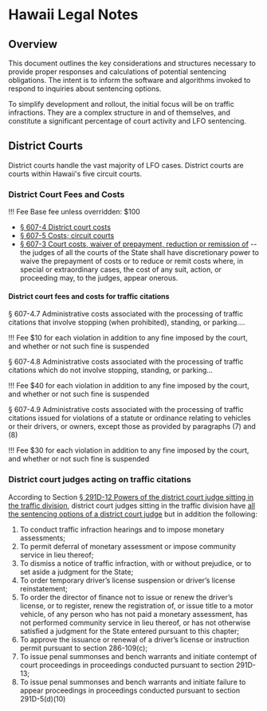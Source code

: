 # Hawaii Legal Notes

## Overview

This document outlines the key considerations and structures necessary to provide proper responses and calculations of potential sentencing obligations. The intent is to inform the software and algorithms invoked to respond to inquiries about sentencing options.

To simplify development and rollout, the initial focus will be on traffic infractions. They are a complex structure in and of themselves, and constitute a significant percentage of court activity and LFO sentencing.

## District Courts

District courts handle the vast majority of LFO cases. District courts are courts within Hawaii's five circuit courts.

### District Court Fees and Costs

!!! Fee
    Base fee unless overridden: $100

* [§ 607-4 District court costs](https://sammade.github.io/aloha-io/title-32/chapter-607/section-607-4/)
* [§ 607-5 Costs; circuit courts](https://sammade.github.io/aloha-io/title-32/chapter-607/section-607-5/)
* [§ 607-3 Court costs, waiver of prepayment, reduction or remission of](https://sammade.github.io/aloha-io/title-32/chapter-607/section-607-3/) -- the judges of all the courts of the State shall have discretionary power to waive the prepayment of costs or to reduce or remit costs where, in special or extraordinary cases, the cost of any suit, action, or proceeding may, to the judges, appear onerous.

#### District court fees and costs for traffic citations

§ 607-4.7 Administrative costs associated with the processing of traffic citations that involve stopping (when prohibited), standing, or parking….

!!! Fee
    $10 for each violation in addition to any fine imposed by the court, and whether or not such fine is suspended

§ 607-4.8 Administrative costs associated with the processing of traffic citations which do not involve stopping, standing, or parking…

!!! Fee
    $40 for each violation in addition to any fine imposed by the court, and whether or not such fine is suspended

§ 607-4.9 Administrative costs associated with the processing of traffic citations issued for violations of a statute or ordinance relating to vehicles or their drivers, or owners, except those as provided by paragraphs (7) and (8)

!!! Fee
    $30 for each violation in addition to any fine imposed by the court, and whether or not such fine is suspended

### District court judges acting on traffic citations

According to Section [&#167; 291D-12 Powers of the district court judge sitting in the traffic division](https://sammade.github.io/aloha-io/title-17/chapter-291d/section-291d-12/), district court judges sitting in the traffic division have [all the sentencing options of a district court judge](https://sammade.github.io/aloha-io/title-32/chapter-604/) but in addition the following:

1. To conduct traffic infraction hearings and to impose monetary assessments;
2. To permit deferral of monetary assessment or impose community service in lieu thereof;
3. To dismiss a notice of traffic infraction, with or without prejudice, or to set aside a judgment for the State;
4. To order temporary driver’s license suspension or driver’s license reinstatement;
5. To order the director of finance not to issue or renew the driver’s license, or to register, renew the registration of, or issue title to a motor vehicle, of any person who has not paid a monetary assessment, has not performed community service in lieu thereof, or has not otherwise satisfied a judgment for the State entered pursuant to this chapter;
6. To approve the issuance or renewal of a driver’s license or instruction permit pursuant to section 286-109(c);
7. To issue penal summonses and bench warrants and initiate contempt of court proceedings in proceedings conducted pursuant to section 291D-13;
8. To issue penal summonses and bench warrants and initiate failure to appear proceedings in proceedings conducted pursuant to section 291D-5(d)(10)
